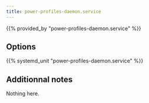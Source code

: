 ```yaml
---
title: power-profiles-daemon.service
---
```


{{% provided_by "power-profiles-daemon.service" %}}

## Options

{{% systemd_unit "power-profiles-daemon.service" %}}

## Additionnal notes

Nothing here.